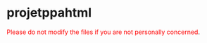 # projetppahtml

<span style="color:red">Please do not modify the files if you are not personally concerned</span>.
